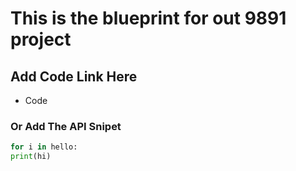 # This is the blueprint for out 9891 project 




## Add Code Link Here 
- Code 



### Or Add The API Snipet 

```python 
for i in hello: 
print(hi) 


``` 

